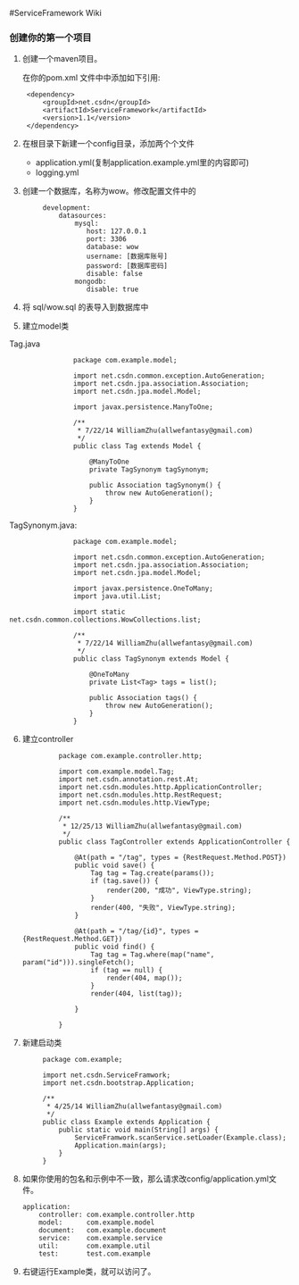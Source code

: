 #ServiceFramework Wiki

### 创建你的第一个项目

1. 创建一个maven项目。

   在你的pom.xml 文件中中添加如下引用:

        <dependency>
            <groupId>net.csdn</groupId>
            <artifactId>ServiceFramework</artifactId>
            <version>1.1</version>
        </dependency>

2. 在根目录下新建一个config目录，添加两个个文件

   * application.yml(复制application.example.yml里的内容即可)
   * logging.yml

3. 创建一个数据库，名称为wow。修改配置文件中的

			development:
			    datasources:
			        mysql:
			           host: 127.0.0.1
			           port: 3306
			           database: wow
			           username: [数据库账号]
			           password: [数据库密码]
			           disable: false
			        mongodb:
			           disable: true  

4. 将 sql/wow.sql 的表导入到数据库中

5. 建立model类

Tag.java

					package com.example.model;
					
					import net.csdn.common.exception.AutoGeneration;
					import net.csdn.jpa.association.Association;
					import net.csdn.jpa.model.Model;
					
					import javax.persistence.ManyToOne;
					
					/**
					 * 7/22/14 WilliamZhu(allwefantasy@gmail.com)
					 */
					public class Tag extends Model {
					
					    @ManyToOne
					    private TagSynonym tagSynonym;
					
					    public Association tagSynonym() {
					        throw new AutoGeneration();
					    }
					}



TagSynonym.java:

					package com.example.model;

					import net.csdn.common.exception.AutoGeneration;
					import net.csdn.jpa.association.Association;
					import net.csdn.jpa.model.Model;
					
					import javax.persistence.OneToMany;
					import java.util.List;
					
					import static net.csdn.common.collections.WowCollections.list;
					
					/**
					 * 7/22/14 WilliamZhu(allwefantasy@gmail.com)
					 */
					public class TagSynonym extends Model {
					
					    @OneToMany
					    private List<Tag> tags = list();
					
					    public Association tags() {
					        throw new AutoGeneration();
					    }
					}
					

6. 建立controller

				package com.example.controller.http;
				
				import com.example.model.Tag;
				import net.csdn.annotation.rest.At;
				import net.csdn.modules.http.ApplicationController;
				import net.csdn.modules.http.RestRequest;
				import net.csdn.modules.http.ViewType;
				
				/**
				 * 12/25/13 WilliamZhu(allwefantasy@gmail.com)
				 */
				public class TagController extends ApplicationController {
				
				    @At(path = "/tag", types = {RestRequest.Method.POST})
				    public void save() {
				        Tag tag = Tag.create(params());
				        if (tag.save()) {
				            render(200, "成功", ViewType.string);
				        }
				        render(400, "失败", ViewType.string);
				    }
				
				    @At(path = "/tag/{id}", types = {RestRequest.Method.GET})
				    public void find() {
				        Tag tag = Tag.where(map("name", param("id"))).singleFetch();
				        if (tag == null) {
				            render(404, map());
				        }
				        render(404, list(tag));
				
				    }
				
				}
				
				
7. 新建启动类


			package com.example;
			
			import net.csdn.ServiceFramwork;
			import net.csdn.bootstrap.Application;
			
			/**
			 * 4/25/14 WilliamZhu(allwefantasy@gmail.com)
			 */
			public class Example extends Application {
			    public static void main(String[] args) {
			        ServiceFramwork.scanService.setLoader(Example.class);
			        Application.main(args);
			    }
			}
			
8.  如果你使用的包名和示例中不一致，那么请求改config/application.yml文件。

		application:
		    controller: com.example.controller.http
		    model:      com.example.model
		    document:   com.example.document
		    service:    com.example.service
		    util:       com.example.util
		    test:       test.com.example
		    
		    
9. 右键运行Example类，就可以访问了。		    			

	
	
			
					

					


 
  






